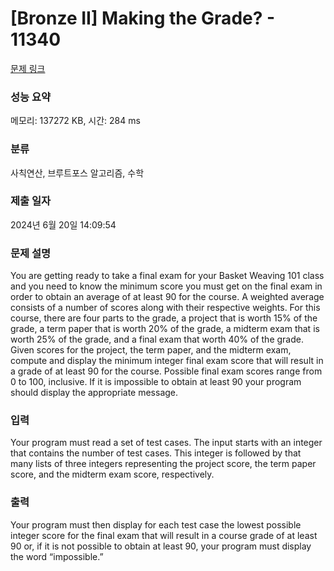 # [Bronze II] Making the Grade? - 11340 

[문제 링크](https://www.acmicpc.net/problem/11340) 

### 성능 요약

메모리: 137272 KB, 시간: 284 ms

### 분류

사칙연산, 브루트포스 알고리즘, 수학

### 제출 일자

2024년 6월 20일 14:09:54

### 문제 설명

<p>You are getting ready to take a final exam for your Basket Weaving 101 class and you need to know the minimum score you must get on the final exam in order to obtain an average of at least 90 for the course. A weighted average consists of a number of scores along with their respective weights. For this course, there are four parts to the grade, a project that is worth 15% of the grade, a term paper that is worth 20% of the grade, a midterm exam that is worth 25% of the grade, and a final exam that worth 40% of the grade. Given scores for the project, the term paper, and the midterm exam, compute and display the minimum integer final exam score that will result in a grade of at least 90 for the course. Possible final exam scores range from 0 to 100, inclusive. If it is impossible to obtain at least 90 your program should display the appropriate message.</p>

### 입력 

 <p>Your program must read a set of test cases. The input starts with an integer that contains the number of test cases. This integer is followed by that many lists of three integers representing the project score, the term paper score, and the midterm exam score, respectively.</p>

### 출력 

 <p>Your program must then display for each test case the lowest possible integer score for the final exam that will result in a course grade of at least 90 or, if it is not possible to obtain at least 90, your program must display the word “impossible.”</p>

